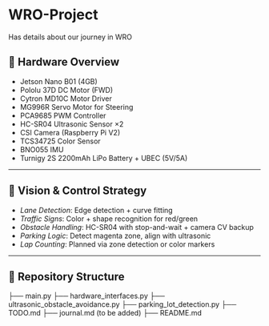 # WRO-Project
Has details about our journey in WRO
## 🔧 Hardware Overview

- Jetson Nano B01 (4GB)
- Pololu 37D DC Motor (FWD)
- Cytron MD10C Motor Driver
- MG996R Servo Motor for Steering
- PCA9685 PWM Controller
- HC-SR04 Ultrasonic Sensor ×2
- CSI Camera (Raspberry Pi V2)
- TCS34725 Color Sensor
- BNO055 IMU
- Turnigy 2S 2200mAh LiPo Battery + UBEC (5V/5A)

---

## 🧠 Vision & Control Strategy

- *Lane Detection*: Edge detection + curve fitting
- *Traffic Signs*: Color + shape recognition for red/green
- *Obstacle Handling*: HC-SR04 with stop-and-wait + camera CV backup
- *Parking Logic*: Detect magenta zone, align with ultrasonic
- *Lap Counting*: Planned via zone detection or color markers

---

## 📂 Repository Structure
├── main.py
├── hardware_interfaces.py
├── ultrasonic_obstacle_avoidance.py
├── parking_lot_detection.py
├── TODO.md
├── journal.md (to be added)
├── README.md
